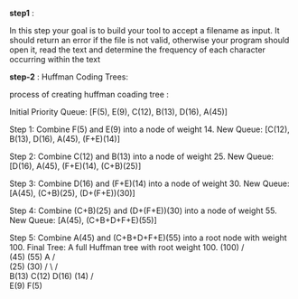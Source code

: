**step1** :

In this step your goal is to build your tool to accept a filename as input.
It should return an error if the file is not valid, otherwise your program should open it, 
read the text and determine the frequency of each character occurring within the text


**step-2** : Huffman Coding Trees:

process of creating huffman coading tree : 

 Initial Priority Queue:  [F(5), E(9), C(12), B(13), D(16), A(45)]

Step 1: Combine F(5) and E(9) into a node of weight 14.
New Queue:  [C(12), B(13), D(16), A(45), (F+E)(14)]

Step 2: Combine C(12) and B(13) into a node of weight 25.
New Queue:  [D(16), A(45), (F+E)(14), (C+B)(25)]

Step 3: Combine D(16) and (F+E)(14) into a node of weight 30.
New Queue:  [A(45), (C+B)(25), (D+(F+E))(30)]

Step 4: Combine (C+B)(25) and (D+(F+E))(30) into a node of weight 55.
New Queue:  [A(45), (C+B+D+F+E)(55)]

Step 5: Combine A(45) and (C+B+D+F+E)(55) into a root node with weight 100.
Final Tree: A full Huffman tree with root weight 100.
        (100)
       /    \
    (45)     (55)
   A        /    \
          (25)   (30)
         /   \   /   \
      B(13) C(12) D(16) (14)
                         /  \
                      E(9) F(5)

      
